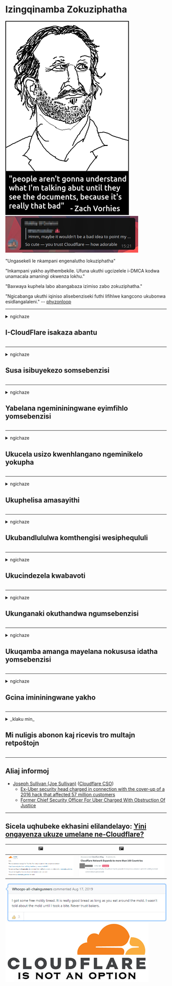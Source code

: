 # Izingqinamba Zokuziphatha

![](../image/itsreallythatbad.jpg)
![](../image/telegram/c81238387627b4bfd3dcd60f56d41626.jpg)

"Ungasekeli le nkampani engenalutho lokuziphatha"

"Inkampani yakho ayithembekile. Ufuna ukuthi ugcizelele i-DMCA kodwa unamacala amaningi okwenza lokhu."

"Baxwaya kuphela labo abangabaza izimiso zabo zokuziphatha."

"Ngicabanga ukuthi iqiniso alisebenziseki futhi lifihlwe kangcono ukubonwa esidlangalaleni."  -- [phyzonloop](https://twitter.com/phyzonloop)


---


<details>
<summary>ngichaze

## I-CloudFlare isakaza abantu
</summary>


I-Cloudflare ithumela ama-imeyili ogaxekile kubasebenzisi abangasebenzisi i-Cloudflare.

- Thumela ama-imeyili kuphela ababhalisile abangene
- Lapho umsebenzisi ethi "yeka", bese uyeka ukuthumela i-imeyili

Kulula kanjalo. Kepha iCloudflare ayinendaba.
UCloudflare uthe ukusebenzisa insizakalo yabo kungamisa bonke abaxosha noma abahlaseli.
Singayimisa kanjani iCloudflare ngaphandle kokusebenzisa iCloudflare?


| 🖼 | 🖼 |
| --- | --- |
| ![](../image/cfspam01.jpg) | ![](../image/cfspam03.jpg) |
| ![](../image/cfspam02.jpg) | ![](../image/cfspambrittany.jpg)<br>![](../image/cfspamtwtr.jpg) |
| ![](../image/cfspam04.jpg) | ![](../image/cfspam05.jpg) |

</details>

---

<details>
<summary>ngichaze

## Susa isibuyekezo somsebenzisi
</summary>


Ukubuyekezwa okungalungile kwe-Cloudflare censor.
Uma uthumela umbhalo we-anti-Cloudflare ku-Twitter, unethuba lokuthola impendulo evela kwisisebenzi seCloudflare ngomyalezo othi "Cha, akuwona".
Uma uthumela isibuyekezo esingesihle kunoma isiphi isayithi lokubuyekezwa, bazozama ukusingena.


| 🖼 | 🖼 |
| --- | --- |
| ![](../image/cfcenrev_01.jpg)<br>![](../image/cfcenrev_02.jpg) | ![](../image/cfcenrev_03.jpg) |

</details>

---

<details>
<summary>ngichaze

## Yabelana ngemininingwane eyimfihlo yomsebenzisi
</summary>


I-Cloudflare inenkinga enkulu yokuhlukunyezwa.
I-Cloudflare ihlanganyela imininingwane yomuntu yalabo abakhalaza ngezindawo ezisingathiwe.
Kwesinye isikhathi bayakucela ukuthi unikeze umazisi wakho wangempela.
Uma ungafuni ukuhlukunyezwa, ukuhlaselwa, ukushintshwa noma ukubulawa, kungcono uhlale kude namawebhusayithi we-Cloudflared.


| 🖼 | 🖼 |
| --- | --- |
| ![](../image/cfdox_what.jpg) | ![](../image/cfdox_swat.jpg) |
| ![](../image/cfdox_kill.jpg) | ![](../image/cfdox_threat.jpg) |
| ![](../image/cfdox_dox.jpg) | ![](../image/cfdox_ex1.jpg) |
| ![](../image/cfabuseform.jpg) | ![](../image/cfdox_ex2.jpg) |

</details>

---

<details>
<summary>ngichaze

## Ukucela usizo kwenhlangano ngeminikelo yokupha
</summary>


I-CloudFlare icela iminikelo yokupha.
Kuyamangaza impela ukuthi inkampani yaseMelika icele izinhlangano ezinikela ngezinhlangano ezingenzi inzuzo ezinezimbangela ezinhle.
Uma uthanda ukuvimba abantu noma ukuchitha isikhathi sabanye abantu, ungahle ufune uku-oda ezinye iziza zabasebenzi be-Cloudflare.


![](../image/cfdonate.jpg)

</details>

---

<details>
<summary>ngichaze

## Ukuphelisa amasayithi
</summary>


Uyokwenzenjani uma isiza sakho sehla ngokungazelelwe?
Kunemibiko yokuthi iCloudflare isusa ukucushwa komsebenzisi noma inkonzo yokumisa ngaphandle kwesixwayiso, buthule.
Siphakamisa ukuthi uthole umhlinzeki ongcono.

![](../image/cftmnt.jpg)

</details>

---

<details>
<summary>ngichaze

## Ukubandlululwa komthengisi wesiphequluli
</summary>


I-CloudFlare inikela ukuphathwa okukhethekile kulabo abasebenzisa iFirefox ngenkathi inikela ukuphathwa okunenzondo kubasebenzisi be-non-Tor-Browser ngaphezulu kweTor.
Abasebenzisi be-Tor abenqaba ilungelo lokukhipha i-javascript engeyona mahhala nabo bathola ukuphathwa ngonya.
Lokhu kungalingani kokufinyelela ukuhlukunyezwa kokungathathi hlangothi nokusebenzisa kabi amandla.

![](../image/browdifftbcx.gif)

- Kwesobunxele: Isiphequluli seTor, kwesokudla: i-Chrome. Ikheli elifanayo le-IP.

![](../image/browserdiff.jpg)

- Kwesobunxele: I-Tor Browser Javascript Ikhubazekile, Ikhukhi Inikwe amandla
- Kwesokudla: I-Chrome Javascript Inikwe amandla, Ikhukhi Ikhutshaziwe

![](../image/cfsiryoublocked.jpg)

- I-QuteBrowser (isiphequluli esincane) ngaphandle kweTor (Clearnet IP)

| ***Isiphequluli*** | ***Ukuthola ukwelashwa*** |
| --- | --- |
| Tor Browser (I-Javascript inikwe amandla) | ukufinyelela kuvunyelwe |
| Firefox (I-Javascript inikwe amandla) | ukufinyelela kunciphisiwe |
| Chromium (I-Javascript inikwe amandla) | ukufinyelela kunciphisiwe |
| Chromium or Firefox (IJavascript ikhutshaziwe) | ukufinyelela kuvinjelwe |
| Chromium or Firefox (Ikhukhi ikhutshaziwe) | ukufinyelela kuvinjelwe |
| QuteBrowser | ukufinyelela kuvinjelwe |
| lynx | ukufinyelela kuvinjelwe |
| w3m | ukufinyelela kuvinjelwe |
| wget | ukufinyelela kuvinjelwe |


Yini ungasebenzisi inkinobho yomsindo ukuxazulula inselele elula?

Yebo, kunenkinobho yomsindo, kepha ayisebenzi njalo ngeTor.
Uzowuthola lo mlayezo uma uwuchofoza:

```
Zama futhi emuva kwesikhathi
Ikhompyutha noma inethiwekhi yakho kungenzeka ithumele imibuzo ezenzakalelayo.
Ukuvikela abasebenzisi bethu, asikwazi ukucubungula isicelo sakho manje.
Ngemininingwane engaphezulu vakashela ikhasi lethu losizo
```

</details>

---

<details>
<summary>ngichaze

## Ukucindezela kwabavoti
</summary>


Abavoti emazweni aseMelika babhalisela ukuvota ekugcineni ngokusebenzisa iwebhusayithi kanobhala wombuso esifundeni abahlala kuso.
Amahhovisi kanobhala wombuso alawulwa yiRiphabhlikhi enza umsebenzi wokucindezela abavotayo ngokufaka isicelo sokweyisa iwebhusayithi kanobhala wombuso nge-Cloudflare.
Ukuphathwa ngesihluku kwe-Cloudflare yabasebenzisi be-Tor, isikhundla sayo se-MITM njengendawo ebaluleke kakhulu yokubhekwa komhlaba wonke, kanye nendima yayo eyonakalisayo jikelele yenza labo abafuna ukuvota bangabaze ukubhalisa.
Imigwaqo ikakhulukazi ivame ukwamukela ubumfihlo.
Amafomu okubhalisela ukuvota aqoqa imininingwane ebucayi mayelana nokuncika kwabavoti kwezombusazwe, ikheli lakhe lendawo, inombolo yokuphepha komphakathi nosuku lokuzalwa.
Amazwe amaningi enza kuphela isethi yaphansi yalolo lwazi etholakala esidlangalaleni, kodwa iCloudflare ibona lonke lolo lwazi lapho othile ebhalisa ukuvota.

Qaphela ukuthi ukubhaliswa kwamaphepha akuvimbi i-Cloudflare ngoba unobhala wabasebenzi abangene ekutholeni imininingwane yedatha bazosebenzisa iwebhusayithi ye-Cloudflare ukufaka idatha.

| 🖼 | 🖼 |
| --- | --- |
| ![](../image/cfvotm_01.jpg) | ![](../image/cfvotm_02.jpg) |

- I-Change.org iwebhusayithi eyaziwayo yokuqoqa amavoti bese ithatha izinyathelo.
“abantu yonke indawo baqala imikhankaso, bahlanganisa abasekeli, futhi basebenze nabenzi bezinqumo ukushayela izixazululo.”
Ngeshwa, abantu abaningi abakwazi ukubuka i-windows.org nhlobo ngenxa yokuhlunga ngesihluku kwe-Cloudflare.
Bavinjelwe ukuthi basayine isikhalazo, ngakho-ke bababeke eceleni kwinqubo yentando yeningi.
Kusetshenziswa enye ipulatifomu engafakwanga njenge-OpenPback kusiza ukulungisa inkinga.

| 🖼 | 🖼 |
| --- | --- |
| ![](../image/changeorgasn.jpg) | ![](../image/changeorgtor.jpg) |

- "I-Athenian Project" ye-Cloudflare inikela ngamazinga webhizinisi wokuvikela mahhala kumawebhusayithi okhetho asekhaya nawasekhaya.
Bathe "izifunda zabo zingafinyelela ulwazi lokhetho nokubhaliswa kwabavoti" kepha lokhu kungamanga ngoba abantu abaningi abakwazi nje ukubheka isiza nhlobo.

</details>

---

<details>
<summary>ngichaze

## Ukunganaki okuthandwa ngumsebenzisi
</summary>


Uma ukhetha ukuphuma okuthile, ulindele ukuthi ungatholi i-imeyili ngakho.
I-Cloudflare ayinaki okuthandwa ngumsebenzisi futhi yabelana ngemininingwane nezinhlangano zezinkampani zangaphandle ngaphandle kwemvume yekhasimende.
Uma usebenzisa uhlelo lwabo lwamahhala, kwesinye isikhathi bakuthumela i-imeyili becela ukuthenga okubhaliselwe njalo ngenyanga.

![](../image/cfviopl_tp.jpg)

</details>

---

<details>
<summary>ngichaze

## Ukuqamba amanga mayelana nokususa idatha yomsebenzisi
</summary>


Ngokusho kwale bhulogi lekhasimende le-Cloudflare, iCloudflare iqamba amanga mayelana nokususa ama-akhawunti.
Namuhla, izinkampani eziningi zigcina idatha yakho ngemuva kokuthi uvale noma ususe i-akhawunti yakho.
Izinkampani eziningi ezinhle ziyasho ngakho ngenqubomgomo yazo yobumfihlo.
I-Cloudflare? Cha.

```
2019-08-05 I-CloudFlare ingithumele isiqinisekiso sokuthi bazoyisusa i-akhawunti yami.
2019-10-02 Ngithole i-imeyili evela ku-CloudFlare "ngoba ngiyikhasimende"
```

UClifflare ubengazi ngegama elithi "susa".
Uma ikhishwe ngempela, kungani leli khasimende langaphambili lithole i-imeyili?
Ubuye waveza nokuthi nenqubomgomo yobumfihlo ye-Cloudflare ayisho lutho ngayo.

```
Umgomo wabo omusha wobumfihlo awasho lutho ngokugcina idatha unyaka.
```

![](../image/cfviopl_notdel.jpg)

Ungayethemba kanjani iCloudflare uma inqubomgomo yabo yobumfihlo iyi-LIE?

</details>

---

<details>
<summary>ngichaze

## Gcina imininingwane yakho
</summary>


Ukususa i-akhawunti ye-Cloudflare kuyizinga elinzima.

```
Hambisa ithikithi lokusekelwa usebenzisa isigaba se- "Akhawunti",
futhi ucele ukususwa kwe-akhawunti emzimbeni womlayezo.
Akumele ube nezizinda noma amakhadi wesikweletu afakwe kwi-akhawunti yakho ngaphambi kokucela ukusulwa.
```

Uzothola le imeyili yokuqinisekisa.

![](../image/cf_deleteandkeep.jpg)

"Sesiqalile ukucubungula isicelo sakho sokususa" kepha "Sizoqhubeka nokugcina imininingwane yakho".

Ungakwazi "ukwethemba" lokhu?

</details>

---

<details>
<summary>_klaku min_

## Mi nuligis abonon kaj ricevis tro multajn retpoŝtojn
</summary>


La uzanto nuligis sian 'Cloudflare stream' abonon kaj li ricevas retpoŝtajn memorigilojn ĉiutage por rememorigi lin pri nuligita abono.
Ne estas malaprobita butono. Kiel vi ĉesas ĉi tiun frenezon?

![](../image/barrageemailcancelsubscription.jpg)

Cloudflare diris al ĉi tiu uzanto kontakti subtenteamo kaj peti ĉiujn viajn enhavojn forigi.

- [t](https://web.archive.org/web/20210412165334/https://twitter.com/JohnHaldson/status/1381651569247088650)

</details>

---

## Aliaj informoj

- [Joseph Sullivan (Joe Sullivan)](../cloudflare_inc/cloudflare_members.md) ([Cloudflare CSO](https://twitter.com/eastdakota/status/1296522269313785862))
  - [Ex-Uber security head charged in connection with the cover-up of a 2016 hack that affected 57 million customers](https://www.businessinsider.com/uber-data-hack-security-head-joe-sullivan-charged-cover-up-2020-8)
  - [Former Chief Security Officer For Uber Charged With Obstruction Of Justice](https://www.justice.gov/usao-ndca/pr/former-chief-security-officer-uber-charged-obstruction-justice)


---

## Sicela uqhubeke ekhasini elilandelayo:   [Yini ongayenza ukuze umelane ne-Cloudflare?](zu.action.md)

|  🖼  |  🖼 |
| --- | --- |
| ![](../image/cfcommunity_ban.jpg) | ![](../image/censor_cloudflare_blogcomment.jpg) |

![](../image/freemoldybread.jpg)
![](../image/cfisnotanoption.jpg)
